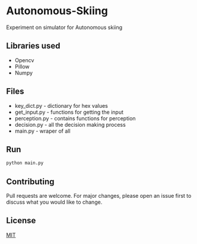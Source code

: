 # Autonomous-Skiing
Experiment on simulator for Autonomous skiing

## Libraries used
  * Opencv
  * Pillow  
  * Numpy

## Files
  * key_dict.py - dictionary for hex values
  * get_input.py - functions for getting the input
  * perception.py - contains functions for perception
  * decision.py - all the decision making process
  * main.py - wraper of all
  

## Run

```bash
python main.py
```

## Contributing
Pull requests are welcome. For major changes, please open an issue first to discuss what you would like to change.

## License
[MIT](https://choosealicense.com/licenses/mit/)
